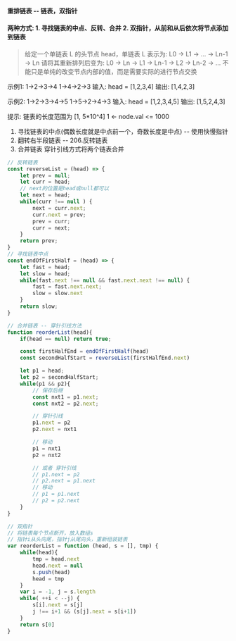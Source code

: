 #### 重排链表 -- 链表，双指针
#### 两种方式: 1. 寻找链表的中点、反转、合并  2. 双指针，从前和从后依次将节点添加到链表
> 给定一个单链表 L 的头节点 head，单链表 L 表示为:
> L0 -> L1 -> ... -> Ln-1 -> Ln
> 请将其重新排列后变为:
> L0 -> Ln -> L1 -> Ln-1 -> L2 -> Ln-2 -> ...
> 不能只是单纯的改变节点内部的值，而是需要实际的进行节点交换

示例1:
    1->2->3->4
    1->4->2->3
    输入: head = [1,2,3,4]
    输出: [1,4,2,3]

示例2:
    1->2->3->4->5
    1->5->2->4->3
    输入: head = [1,2,3,4,5]
    输出: [1,5,2,4,3]

提示:
    链表的长度范围为 [1, 5*10^4]
    1 <- node.val <= 1000

1. 寻找链表的中点(偶数长度就是中点前一个，奇数长度是中点)  -- 使用快慢指针
2. 翻转右半段链表  -- 206.反转链表
3. 合并链表 
    穿针引线方式将两个链表合并

```js
// 反转链表
const reverseList = (head) => {
    let prev = null;
    let curr = head;
    // next的位置是head或null都可以
    let next = head;
    while(curr !== null ) {
        next = curr.next;
        curr.next = prev;
        prev = curr;
        curr = next;
    }
    return prev;
}
// 寻找链表中点
const endOfFirstHalf = (head) => {
    let fast = head;
    let slow = head;
    while(fast.next !== null && fast.next.next !== null) {
        fast = fast.next.next;
        slow = slow.next
    }
    return slow;
}

// 合并链表 -- 穿针引线方法
function reorderList(head){
    if(head == null) return true;

    const firstHalfEnd = endOfFirstHalf(head)
    const secondHalfStart = reverseList(firstHalfEnd.next)

    let p1 = head;
    let p2 = secondHalfStart;
    while(p1 && p2){
        // 保存后继
        const nxt1 = p1.next;
        const nxt2 = p2.next;

        // 穿针引线
        p1.next = p2
        p2.next = nxt1

        // 移动
        p1 = nxt1
        p2 = nxt2

        // 或者 穿针引线
        // p1.next = p2
        // p2.next = p1.next
        // 移动
        // p1 = p1.next
        // p2 = p2.next
    }
}
```

```js
// 双指针
// 将链表每个节点断开，放入数组s
// 指针i从头向尾，指针j从尾向头，重新组装链表
var reorderList = function (head, s = [], tmp) {
    while(head){
        tmp = head.next
        head.next = null
        s.push(head)
        head = tmp
    }
    var i = -1, j = s.length
    while( ++i < --j) {
        s[i].next = s[j]
        j !== i+1 && (s[j].next = s[i+1])
    }
    return s[0]
}
```